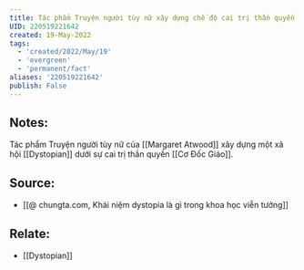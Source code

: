 ```yaml
---
title: Tác phẩm Truyện người tùy nữ xây dựng chế độ cai trị thần quyền Cơ Đốc giáo
UID: 220519221642
created: 19-May-2022
tags:
  - 'created/2022/May/19'
  - 'evergreen'
  - 'permanent/fact'
aliases: '220519221642'
publish: False
---
```

## Notes:
Tác phẩm Truyện người tùy nữ của [[Margaret Atwood]] xây dựng một xã hội [[Dystopian]] dưới sự cai trị thần quyền [[Cơ Đốc Giáo]].

## Source:
- [[@ chungta.com, Khái niệm dystopia là gì trong khoa học viễn tưởng]]

## Relate:
- [[Dystopian]]